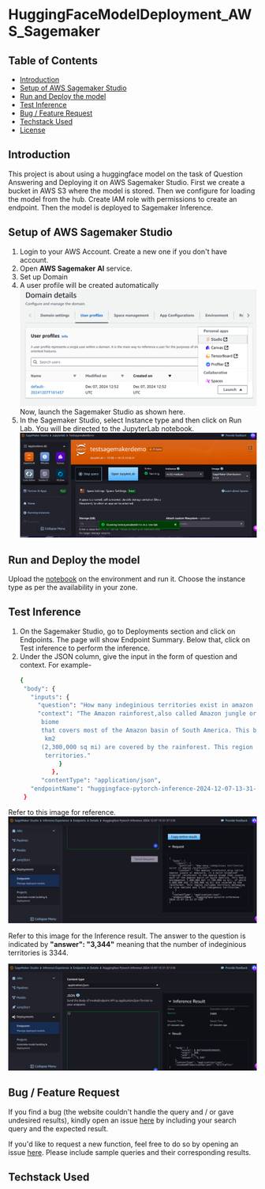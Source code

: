 # HuggingFaceModelDeployment_AWS_Sagemaker

## Table of Contents
 * [Introduction](#introduction)
 * [Setup of AWS Sagemaker Studio](#setup-of-aws-sagemaker-studio)
 * [Run and Deploy the model](#run-and-deploy-the-model)
 * [Test Inference](#test--inference)
 * [Bug / Feature Request](#bug---feature-request)
 * [Techstack Used](#techstack-used)
 * [License](#license)

## Introduction
  This project is about using a huggingface model on the task of Question Answering and Deploying it on AWS Sagemaker Studio. First we create a bucket in AWS S3 where the model is stored. Then we configure for loading the model from the hub. Create IAM role with permissions to create an endpoint. Then the model is deployed to Sagemaker Inference.

## Setup of AWS Sagemaker Studio
1. Login to your AWS Account. Create a new one if you don't have account.
2. Open **AWS Sagemaker AI** service.
3. Set up Domain
4. A user profile will be created automatically
    ![](launch_jupyterlab.png)
   Now, launch the Sagemaker Studio as shown here.
5. In the Sagemaker Studio, select Instance type and then click on Run Lab. You will be directed to the JupyterLab notebook.
    ![](Run_jupyterLab.png)

## Run and Deploy the model
  Upload the [notebook](hf.ipynb) on the environment and run it. Choose the instance type as per the availability in your zone.

## Test Inference
  1. On the Sagemaker Studio, go to Deployments section and click on Endpoints. The page will show Endpoint Summary. Below that, click on 
     Test inference to perform the inference.
  2. Under the JSON column, give the input in the form of question and context. For example-
     ``` bash
     {
      "body": {
        "inputs": {
          "question": "How many indeginious territories exist in amazon rainforest?",
          "context": "The Amazon rainforest,also called Amazon jungle or Amazonia, is a moist broadleaf tropical rainforest in the Amazon 
           biome 
           that covers most of the Amazon basin of South America. This basin encompasses 7,000,000 km2 (2,700,000 sq mi), of which 6,000,000 
            km2 
           (2,300,000 sq mi) are covered by the rainforest. This region includes territory belonging to nine nations and 3,344 indigenous 
            territories."
                }
              },
           "contentType": "application/json",
        "endpointName": "huggingface-pytorch-inference-2024-12-07-13-31-37-510"
      }
      ```
Refer to this image for reference.
      ![](deploymentInference1.png) 
      
Refer to this image for the Inference result. The answer to the question is indicated by **"answer": "3,344"** meaning that the number of indeginious territories is 3344.


   ![](DeploymentInference2.png)

## Bug / Feature Request
If you find a bug (the website couldn't handle the query and / or gave undesired results), kindly open an issue [here](https://github.com/dhanushpittala11/HuggingFaceModelDeployment_AWS_Sagemaker/issues/new) by including your search query and the expected result.

If you'd like to request a new function, feel free to do so by opening an issue [here](https://github.com/dhanushpittala11/HuggingFaceModelDeployment_AWS_Sagemaker/issues/new). Please include sample queries and their corresponding results.

## Techstack Used
